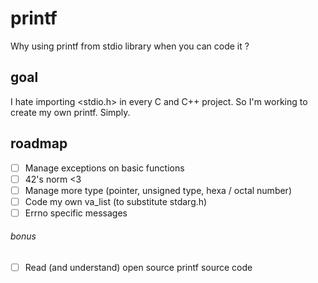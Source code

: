 # printf
Why using printf from stdio library when you can code it ?

## goal
I hate importing <stdio.h> in every C and C++ project.
So I'm working to create my own printf.
Simply.

## roadmap
- [ ] Manage exceptions on basic functions
- [ ] 42's norm <3
- [ ] Manage more type (pointer, unsigned type, hexa / octal number)
- [ ] Code my own va_list (to substitute stdarg.h)
- [ ] Errno specific messages

###### bonus

- [ ] Read (and understand) open source printf source code
